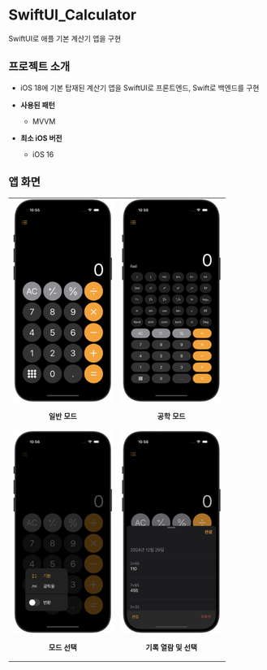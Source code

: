 # SwiftUI_Calculator
SwiftUI로 애플 기본 계산기 앱을 구현

## 프로젝트 소개
- iOS 18에 기본 탑재된 계산기 앱을 SwiftUI로 프론트엔드, Swift로 백엔드를 구현

- **사용된 패턴**
    - MVVM

- **최소 iOS 버전**
    - iOS 16

## 앱 화면
<table>
  <tr>
    <td align="center" width="200">
      <img src="./Preview/main.png" width="200" />
      <p><strong>일반 모드</strong></p>
    </td>
    <td align="center" width="200">
      <img src="./Preview/scientific.png" width="200" />
      <p><strong>공학 모드</strong></p>
    </td>
  </tr>
  <tr>
    <td align="center" width="200">
      <img src="./Preview/mode_selection.png" width="200" />
      <p><strong>모드 선택</strong></p>
    </td>
    <td align="center" width="200">
      <img src="./Preview/history.png" width="200" />
      <p><strong>기록 열람 및 선택</strong></p>
    </td>
  </tr>
</table>

